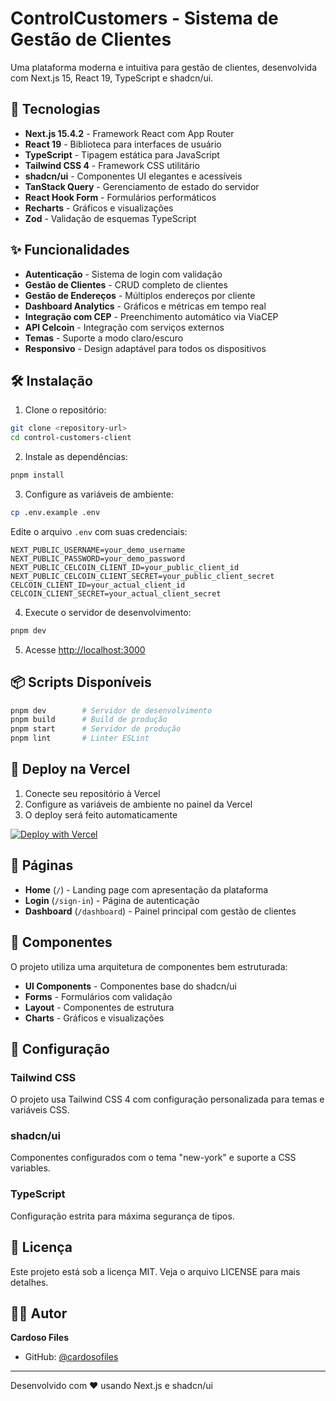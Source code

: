 # ControlCustomers - Sistema de Gestão de Clientes

Uma plataforma moderna e intuitiva para gestão de clientes, desenvolvida com Next.js 15, React 19, TypeScript e shadcn/ui.

## 🚀 Tecnologias

- **Next.js 15.4.2** - Framework React com App Router
- **React 19** - Biblioteca para interfaces de usuário
- **TypeScript** - Tipagem estática para JavaScript
- **Tailwind CSS 4** - Framework CSS utilitário
- **shadcn/ui** - Componentes UI elegantes e acessíveis
- **TanStack Query** - Gerenciamento de estado do servidor
- **React Hook Form** - Formulários performáticos
- **Recharts** - Gráficos e visualizações
- **Zod** - Validação de esquemas TypeScript

## ✨ Funcionalidades

- **Autenticação** - Sistema de login com validação
- **Gestão de Clientes** - CRUD completo de clientes
- **Gestão de Endereços** - Múltiplos endereços por cliente
- **Dashboard Analytics** - Gráficos e métricas em tempo real
- **Integração com CEP** - Preenchimento automático via ViaCEP
- **API Celcoin** - Integração com serviços externos
- **Temas** - Suporte a modo claro/escuro
- **Responsivo** - Design adaptável para todos os dispositivos

## 🛠️ Instalação

1. Clone o repositório:

```bash
git clone <repository-url>
cd control-customers-client
```

2. Instale as dependências:

```bash
pnpm install
```

3. Configure as variáveis de ambiente:

```bash
cp .env.example .env
```

Edite o arquivo `.env` com suas credenciais:

```env
NEXT_PUBLIC_USERNAME=your_demo_username
NEXT_PUBLIC_PASSWORD=your_demo_password
NEXT_PUBLIC_CELCOIN_CLIENT_ID=your_public_client_id
NEXT_PUBLIC_CELCOIN_CLIENT_SECRET=your_public_client_secret
CELCOIN_CLIENT_ID=your_actual_client_id
CELCOIN_CLIENT_SECRET=your_actual_client_secret
```

4. Execute o servidor de desenvolvimento:

```bash
pnpm dev
```

5. Acesse [http://localhost:3000](http://localhost:3000)

## 📦 Scripts Disponíveis

```bash
pnpm dev        # Servidor de desenvolvimento
pnpm build      # Build de produção
pnpm start      # Servidor de produção
pnpm lint       # Linter ESLint
```

## 🚀 Deploy na Vercel

1. Conecte seu repositório à Vercel
2. Configure as variáveis de ambiente no painel da Vercel
3. O deploy será feito automaticamente

[![Deploy with Vercel](https://vercel.com/button)](https://vercel.com/new/clone?repository-url=<your-repo-url>)

## 📱 Páginas

- **Home** (`/`) - Landing page com apresentação da plataforma
- **Login** (`/sign-in`) - Página de autenticação
- **Dashboard** (`/dashboard`) - Painel principal com gestão de clientes

## 🎨 Componentes

O projeto utiliza uma arquitetura de componentes bem estruturada:

- **UI Components** - Componentes base do shadcn/ui
- **Forms** - Formulários com validação
- **Layout** - Componentes de estrutura
- **Charts** - Gráficos e visualizações

## 🔧 Configuração

### Tailwind CSS

O projeto usa Tailwind CSS 4 com configuração personalizada para temas e variáveis CSS.

### shadcn/ui

Componentes configurados com o tema "new-york" e suporte a CSS variables.

### TypeScript

Configuração estrita para máxima segurança de tipos.

## 📄 Licença

Este projeto está sob a licença MIT. Veja o arquivo LICENSE para mais detalhes.

## 👨‍💻 Autor

**Cardoso Files**

- GitHub: [@cardosofiles](https://github.com/cardosofiles)

---

Desenvolvido com ❤️ usando Next.js e shadcn/ui
